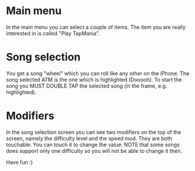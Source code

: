 # Main menu #
In the main menu you can select a couple of items. The item you are really interested in is called "Play TapMania".

# Song selection #
You get a song "wheel" which you can roll like any other on the iPhone. The song selected ATM is the one which is highlighted (Dooooh). To start the song you MUST DOUBLE TAP the selected song (in the frame, e.g. highlighted).

# Modifiers #
In the song selection screen you can see two modifiers on the top of the screen, namely the difficulty level and the speed mod. They are both touchable. You can touch it to change the value. NOTE that some songs does support only one difficulty so you will not be able to change it then.

Have fun :)